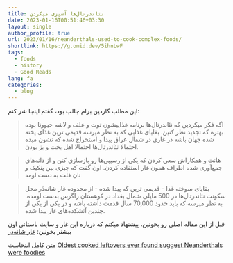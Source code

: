 ```yaml
---
title: نئاندرتال‌ها آشپزی میکردن
date: 2023-01-16T00:51:46+03:30
layout: single
author_profile: true
url: 2023/01/16/neanderthals-used-to-cook-complex-foods/
shortlink: https://g.omid.dev/5ihnLwF
tags:
  - foods
  - history
  - Good Reads
lang: fa
categories: 
  - blog
---
```

این مطلب گاردین برام جالب بود، گفتم اینجا شر کنم:

> اگه فکر میکردین که نئاندرتال‌ها برنامه غذاییشون توت و علف و لاشه حیوونا بوده بهتره که تجدید نظر کنین. بقایای غذایی که به نظر میرسه قدیمی ترین غذای پخته شده جهان باشه در غاری در شمال عراق پیدا و استخراج شده که نشون میده احتمالا نئاندرتال‌ها احتمالا اهل پخت و پز بودن.

> هانت و همکاراش سعی کردن که یکی از رسیپی‌ها رو بازسازی کنن و از دانه‌های جمع‌آوری شده اطراف همون غار استفاده کردن. اون گفت که چیزی بین پنکیک و نان فلت به دست اومد

> بقایای سوخته غذا - قدیمی ترین که پیدا شده - از محدوده غار شانه‌دَر محل سکونت نئاندرتال‌ها در 500 مایلی شمال بغداد در کوهستان زاگرس بدست اومده. به نظر میرسه که باید حدود 70,000 سال قدمت داشته باشه و در یکی از یکی از چندین آتشکده‌های غار پیدا شده.

قبل از این مقاله اصلی رو بخونین، پیشنهاد میکنم که درباره این غار و سایت باستانی اون بیشنر بخونین: [غار شانه‌در
](https://fa.wikipedia.org/wiki/%D8%BA%D8%A7%D8%B1_%D8%B4%D8%A7%D9%86%D9%87%E2%80%8C%D8%AF%D8%B1)


متن کامل اینجاست [Oldest cooked leftovers ever found suggest Neanderthals were foodies](https://www.theguardian.com/science/2022/nov/23/oldest-cooked-leftovers-ever-found-suggest-neanderthals-were-foodies)